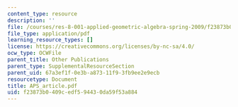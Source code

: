 ```yaml
---
content_type: resource
description: ''
file: /courses/res-8-001-applied-geometric-algebra-spring-2009/f23873b0409cedf594430da59f53a884_APS_article.pdf
file_type: application/pdf
learning_resource_types: []
license: https://creativecommons.org/licenses/by-nc-sa/4.0/
ocw_type: OCWFile
parent_title: Other Publications
parent_type: SupplementalResourceSection
parent_uid: 67a3ef1f-0e3b-a873-11f9-3fb9ee2e9ecb
resourcetype: Document
title: APS_article.pdf
uid: f23873b0-409c-edf5-9443-0da59f53a884
---
```

